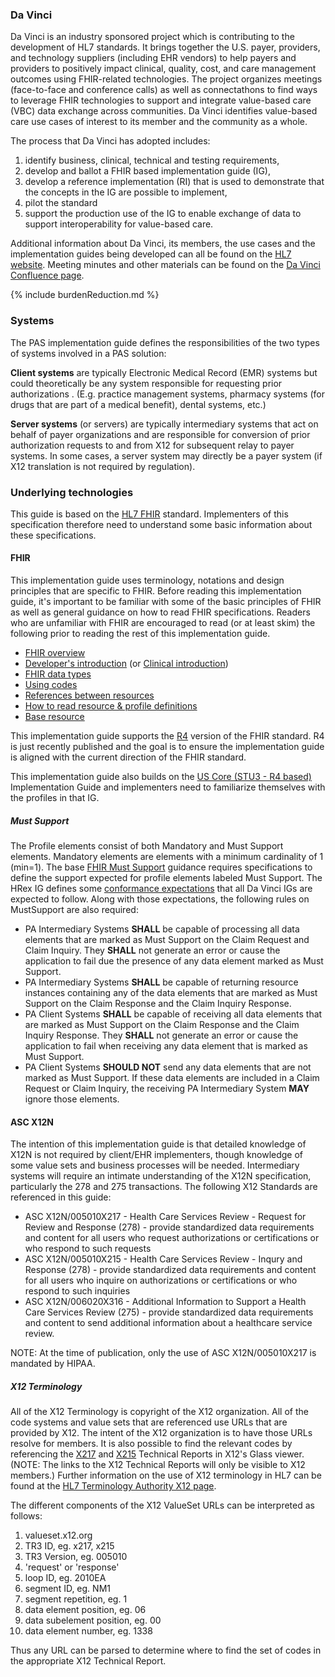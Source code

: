 ### Da Vinci
Da Vinci is an industry sponsored project which is contributing to the development of HL7 standards.  It brings together the U.S. payer, providers, and technology suppliers (including EHR vendors)  to help payers and providers to positively impact clinical, quality, cost, and care management outcomes using FHIR-related technologies. The project organizes meetings (face-to-face and conference calls) as well as connectathons to find ways to leverage FHIR technologies to support and integrate value-based care (VBC) data exchange across communities. Da Vinci identifies value-based care use cases of interest to its member and the community as a whole.

The process that Da Vinci has adopted includes: 
1. identify business, clinical, technical and testing requirements, 
2. develop and ballot a FHIR based implementation guide (IG),
3. develop a reference implementation (RI) that is used to demonstrate that the concepts in the IG are possible to implement,
4. pilot the standard
5. support the production use of the IG to enable exchange of data to support interoperability for value-based care.

Additional information about Da Vinci, its members, the use cases and the implementation guides being developed can all be found on the [HL7 website](http://www.hl7.org/about/davinci). Meeting minutes and other materials can be found on the [Da Vinci Confluence page](https://confluence.hl7.org/display/DVP).

{% include burdenReduction.md %}


### Systems
The PAS implementation guide defines the responsibilities of the two types of systems involved in a PAS solution:

**Client systems** are typically Electronic Medical Record (EMR) systems but could theoretically be any system responsible for requesting prior authorizations .  (E.g. practice management systems, pharmacy systems (for drugs that are part of a medical benefit), dental systems, etc.)

**Server systems** (or servers) are typically intermediary systems that act on behalf of payer organizations and are responsible for conversion of prior authorization requests to and from X12 for subsequent relay to payer systems.  In some cases, a server system may directly be a payer system (if X12 translation is not required by regulation).

### Underlying technologies
This guide is based on the [HL7 FHIR]({{site.data.fhir.path}}index.html) standard.  Implementers of this specification therefore need to understand some basic information about these specifications.

#### FHIR
This implementation guide uses terminology, notations and design principles that are
specific to FHIR.  Before reading this implementation guide, it's important to be familiar with some of the basic principles of FHIR as well
as general guidance on how to read FHIR specifications.  Readers who are unfamiliar with FHIR are encouraged to read (or at least skim) the following
prior to reading the rest of this implementation guide.

* [FHIR overview]({{site.data.fhir.path}}overview.html)
* [Developer's introduction]({{site.data.fhir.path}}overview-dev.html) (or [Clinical introduction]({{site.data.fhir.path}}overview-clinical.html))
* [FHIR data types]({{site.data.fhir.path}}datatypes.html)
* [Using codes]({{site.data.fhir.path}}terminologies.html)
* [References between resources]({{site.data.fhir.path}}references.html)
* [How to read resource & profile definitions]({{site.data.fhir.path}}formats.html)
* [Base resource]({{site.data.fhir.path}}resource.html)

This implementation guide supports the [R4]({{site.data.fhir.path}}index.html) version of the FHIR standard. R4 is just recently published and the goal is to ensure the implementation guide is aligned with the current direction of the FHIR standard.

This implementation guide also builds on the [US Core (STU3 - R4 based)]({{site.data.fhir.hl7_fhir_us_core}}) Implementation Guide and implementers need to familiarize themselves with the profiles in that IG.

##### Must Support
The Profile elements consist of both Mandatory and Must Support elements. Mandatory elements are elements with a minimum cardinality of 1 (min=1). The base [FHIR Must Support]({{site.data.fhir.path}}profiling.html#mustsupport) guidance requires specifications to define the support expected for profile elements labeled Must Support.  The HRex IG defines some [conformance expectations](http://hl7.org/fhir/us/davinci-hrex/conformance.html) that all Da Vinci IGs are expected to follow.  Along with those expectations, the following rules on MustSupport are also required:

* PA Intermediary Systems **SHALL** be capable of processing all data elements that are marked as Must Support on the Claim Request and Claim Inquiry.  They **SHALL** not generate an error or cause the application to fail due the presence of any data element marked as Must Support.
* PA Intermediary Systems **SHALL** be capable of returning resource instances containing any of the data elements that are marked as Must Support on the Claim Response and the Claim Inquiry Response.
* PA Client Systems **SHALL** be capable of receiving all data elements that are marked as Must Support on the Claim Response and the Claim Inquiry Response.  They **SHALL** not generate an error or cause the application to fail when receiving any data element that is marked as Must Support.
* PA Client Systems **SHOULD NOT** send any data elements that are not marked as Must Support.  If these data elements are included in a Claim Request or Claim Inquiry, the receiving PA Intermediary System **MAY** ignore those elements.


#### ASC X12N
The intention of this implementation guide is that detailed knowledge of X12N is not required by client/EHR implementers, though knowledge of some value sets and business processes will be needed. Intermediary systems will require an intimate understanding of the X12N specification, particularly the 278 and 275 transactions.  The following X12 Standards are referenced in this guide:

* ASC X12N/005010X217 - Health Care Services Review - Request for Review and Response (278) - provide standardized data requirements and content for all users who request authorizations or certifications or who respond to such requests 
* ASC X12N/005010X215 - Health Care Services Review - Inqury and Response (278) - provide standardized data requirements and content for all users who inquire on authorizations or certifications or who respond to such inquiries
* ASC X12N/006020X316 - Additional Information to Support a Health Care Services Review (275) - provide standardized data requirements and content to send additional information about a healthcare service review.

NOTE: At the time of publication, only the use of ASC X12N/005010X217 is mandated by HIPAA.

##### X12 Terminology

All of the X12 Terminology is copyright of the X12 organization.  All of the code systems and value sets that are referenced use URLs that are provided by X12.  The intent of the X12 organization is to have those URLs resolve for members.  It is also possible to find the relevant codes by referencing the [X217](https://x217-005010.x12.org/) and [X215](https://x215-005010.x12.org/) Technical Reports in X12's Glass viewer.  (NOTE: The links to the X12 Technical Reports will only be visible to X12 members.)  Further information on the use of X12 terminology in HL7 can be found at the [HL7 Terminology Authority X12 page](https://confluence.hl7.org/display/TA/X12).

The different components of the X12 ValueSet URLs can be interpreted as follows:

1. valueset.x12.org
2. TR3 ID, eg. x217, x215
3. TR3 Version, eg. 005010
4. 'request' or 'response'
5. loop ID, eg. 2010EA
6. segment ID, eg. NM1
7. segment repetition, eg. 1
8. data element position, eg. 06
9. data subelement position, eg. 00
9. data element number, eg. 1338

Thus any URL can be parsed to determine where to find the set of codes in the appropriate X12 Technical Report.

